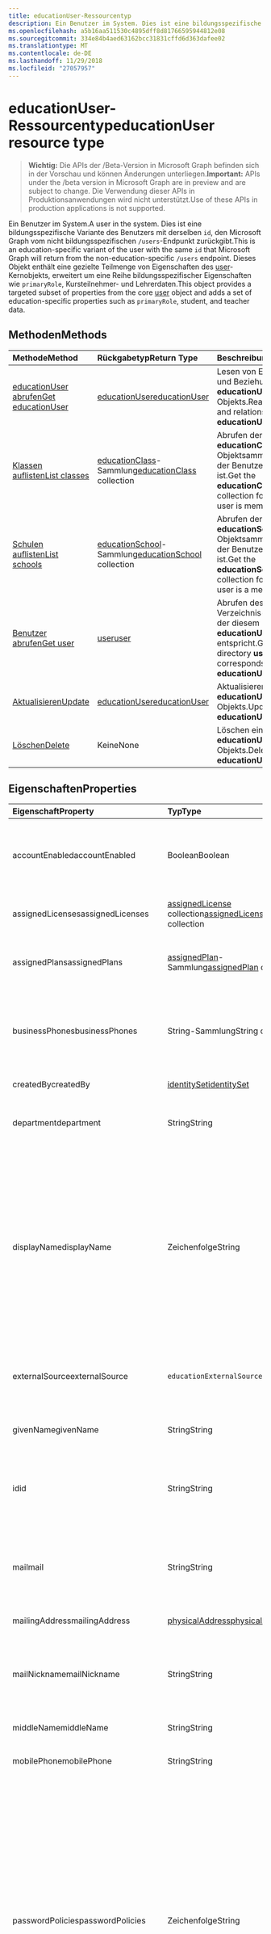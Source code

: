 ```yaml
---
title: educationUser-Ressourcentyp
description: Ein Benutzer im System. Dies ist eine bildungsspezifische Variante des Benutzers mit derselben `id`, den Microsoft Graph vom nicht bildungsspezifischen `/users`-Endpunkt zurückgibt.
ms.openlocfilehash: a5b16aa511530c4895dff8d81766595944812e08
ms.sourcegitcommit: 334e84b4aed63162bcc31831cffd6d363dafee02
ms.translationtype: MT
ms.contentlocale: de-DE
ms.lasthandoff: 11/29/2018
ms.locfileid: "27057957"
---
```

# <a name="educationuser-resource-type"></a><span data-ttu-id="3055c-104">educationUser-Ressourcentyp</span><span class="sxs-lookup"><span data-stu-id="3055c-104">educationUser resource type</span></span>

> <span data-ttu-id="3055c-105">**Wichtig:** Die APIs der /Beta-Version in Microsoft Graph befinden sich in der Vorschau und können Änderungen unterliegen.</span><span class="sxs-lookup"><span data-stu-id="3055c-105">**Important:** APIs under the /beta version in Microsoft Graph are in preview and are subject to change.</span></span> <span data-ttu-id="3055c-106">Die Verwendung dieser APIs in Produktionsanwendungen wird nicht unterstützt.</span><span class="sxs-lookup"><span data-stu-id="3055c-106">Use of these APIs in production applications is not supported.</span></span>

<span data-ttu-id="3055c-107">Ein Benutzer im System.</span><span class="sxs-lookup"><span data-stu-id="3055c-107">A user in the system.</span></span> <span data-ttu-id="3055c-108">Dies ist eine bildungsspezifische Variante des Benutzers mit derselben `id`, den Microsoft Graph vom nicht bildungsspezifischen `/users`-Endpunkt zurückgibt.</span><span class="sxs-lookup"><span data-stu-id="3055c-108">This is an education-specific variant of the user with the same `id` that Microsoft Graph will return from the non-education-specific `/users` endpoint.</span></span>
<span data-ttu-id="3055c-109">Dieses Objekt enthält eine gezielte Teilmenge von Eigenschaften des [user](user.md)-Kernobjekts, erweitert um eine Reihe bildungsspezifischer Eigenschaften wie `primaryRole`, Kursteilnehmer- und Lehrerdaten.</span><span class="sxs-lookup"><span data-stu-id="3055c-109">This object provides a targeted subset of properties from the core [user](user.md) object and adds a set of education-specific properties such as `primaryRole`, student, and teacher data.</span></span>


## <a name="methods"></a><span data-ttu-id="3055c-110">Methoden</span><span class="sxs-lookup"><span data-stu-id="3055c-110">Methods</span></span>

| <span data-ttu-id="3055c-111">Methode</span><span class="sxs-lookup"><span data-stu-id="3055c-111">Method</span></span>           | <span data-ttu-id="3055c-112">Rückgabetyp</span><span class="sxs-lookup"><span data-stu-id="3055c-112">Return Type</span></span>    |<span data-ttu-id="3055c-113">Beschreibung</span><span class="sxs-lookup"><span data-stu-id="3055c-113">Description</span></span>|
|:---------------|:--------|:----------|
|[<span data-ttu-id="3055c-114">educationUser abrufen</span><span class="sxs-lookup"><span data-stu-id="3055c-114">Get educationUser</span></span>](../api/educationuser-get.md) | [<span data-ttu-id="3055c-115">educationUser</span><span class="sxs-lookup"><span data-stu-id="3055c-115">educationUser</span></span>](educationuser.md) |<span data-ttu-id="3055c-116">Lesen von Eigenschaften und Beziehungen eines **educationUser**-Objekts.</span><span class="sxs-lookup"><span data-stu-id="3055c-116">Read properties and relationships of an **educationUser** object.</span></span>|
|[<span data-ttu-id="3055c-117">Klassen auflisten</span><span class="sxs-lookup"><span data-stu-id="3055c-117">List classes</span></span>](../api/educationuser-list-classes.md) |<span data-ttu-id="3055c-118">[educationClass](educationclass.md)-Sammlung</span><span class="sxs-lookup"><span data-stu-id="3055c-118">[educationClass](educationclass.md) collection</span></span>| <span data-ttu-id="3055c-119">Abrufen der **educationClass**-Objektsammlung, in der der Benutzer Mitglied ist.</span><span class="sxs-lookup"><span data-stu-id="3055c-119">Get the **educationClass** object collection for which the user is member.</span></span>|
|[<span data-ttu-id="3055c-120">Schulen auflisten</span><span class="sxs-lookup"><span data-stu-id="3055c-120">List schools</span></span>](../api/educationuser-list-schools.md) |<span data-ttu-id="3055c-121">[educationSchool](educationschool.md)-Sammlung</span><span class="sxs-lookup"><span data-stu-id="3055c-121">[educationSchool](educationschool.md) collection</span></span>| <span data-ttu-id="3055c-122">Abrufen der **educationSchool**-Objektsammlung, in der der Benutzer Mitglied ist.</span><span class="sxs-lookup"><span data-stu-id="3055c-122">Get the **educationSchool** object collection for which the user is a member.</span></span>|
|[<span data-ttu-id="3055c-123">Benutzer abrufen</span><span class="sxs-lookup"><span data-stu-id="3055c-123">Get user</span></span>](../api/educationuser-get-user.md) |[<span data-ttu-id="3055c-124">user</span><span class="sxs-lookup"><span data-stu-id="3055c-124">user</span></span>](user.md)| <span data-ttu-id="3055c-125">Abrufen des einfachen Verzeichnis-**Benutzers**, der diesem **educationUser** entspricht.</span><span class="sxs-lookup"><span data-stu-id="3055c-125">Get the simple directory **user** that corresponds to this **educationUser**.</span></span>|
|[<span data-ttu-id="3055c-126">Aktualisieren</span><span class="sxs-lookup"><span data-stu-id="3055c-126">Update</span></span>](../api/educationuser-update.md) | [<span data-ttu-id="3055c-127">educationUser</span><span class="sxs-lookup"><span data-stu-id="3055c-127">educationUser</span></span>](educationuser.md)   |<span data-ttu-id="3055c-128">Aktualisieren eines **educationUser**-Objekts.</span><span class="sxs-lookup"><span data-stu-id="3055c-128">Update an **educationUser** object.</span></span> |
|[<span data-ttu-id="3055c-129">Löschen</span><span class="sxs-lookup"><span data-stu-id="3055c-129">Delete</span></span>](../api/educationuser-delete.md) | <span data-ttu-id="3055c-130">Keine</span><span class="sxs-lookup"><span data-stu-id="3055c-130">None</span></span> |<span data-ttu-id="3055c-131">Löschen eines **educationUser**-Objekts.</span><span class="sxs-lookup"><span data-stu-id="3055c-131">Delete an **educationUser** object.</span></span> |

## <a name="properties"></a><span data-ttu-id="3055c-132">Eigenschaften</span><span class="sxs-lookup"><span data-stu-id="3055c-132">Properties</span></span>
| <span data-ttu-id="3055c-133">Eigenschaft</span><span class="sxs-lookup"><span data-stu-id="3055c-133">Property</span></span>     | <span data-ttu-id="3055c-134">Typ</span><span class="sxs-lookup"><span data-stu-id="3055c-134">Type</span></span>   |<span data-ttu-id="3055c-135">Beschreibung</span><span class="sxs-lookup"><span data-stu-id="3055c-135">Description</span></span>|
|:---------------|:--------|:----------|
|<span data-ttu-id="3055c-136">accountEnabled</span><span class="sxs-lookup"><span data-stu-id="3055c-136">accountEnabled</span></span>|<span data-ttu-id="3055c-137">Boolean</span><span class="sxs-lookup"><span data-stu-id="3055c-137">Boolean</span></span>| <span data-ttu-id="3055c-138">**True**, wenn das Konto aktiviert ist; andernfalls **false**.</span><span class="sxs-lookup"><span data-stu-id="3055c-138">**True** if the account is enabled; otherwise, **false**.</span></span> <span data-ttu-id="3055c-139">Diese Eigenschaft ist erforderlich, wenn ein Benutzer erstellt wird.</span><span class="sxs-lookup"><span data-stu-id="3055c-139">This property is required when a user is created.</span></span> <span data-ttu-id="3055c-140">Unterstützt $filter.</span><span class="sxs-lookup"><span data-stu-id="3055c-140">Supports $filter.</span></span>    |
|<span data-ttu-id="3055c-141">assignedLicenses</span><span class="sxs-lookup"><span data-stu-id="3055c-141">assignedLicenses</span></span>|<span data-ttu-id="3055c-142">[assignedLicense](assignedlicense.md) collection</span><span class="sxs-lookup"><span data-stu-id="3055c-142">[assignedLicense](assignedlicense.md) collection</span></span>|<span data-ttu-id="3055c-p105">Die Lizenzen, die dem Benutzer zugewiesen sind. Lässt keine NULL-Werte zu.</span><span class="sxs-lookup"><span data-stu-id="3055c-p105">The licenses that are assigned to the user. Not nullable.</span></span>            |
|<span data-ttu-id="3055c-145">assignedPlans</span><span class="sxs-lookup"><span data-stu-id="3055c-145">assignedPlans</span></span>|<span data-ttu-id="3055c-146">[assignedPlan](assignedplan.md)-Sammlung</span><span class="sxs-lookup"><span data-stu-id="3055c-146">[assignedPlan](assignedplan.md) collection</span></span>|<span data-ttu-id="3055c-p106">Die Pläne, die dem Benutzer zugewiesen sind. Schreibgeschützt. Lässt keine NULL-Werte zu.</span><span class="sxs-lookup"><span data-stu-id="3055c-p106">The plans that are assigned to the user. Read-only. Not nullable.</span></span> |
|<span data-ttu-id="3055c-150">businessPhones</span><span class="sxs-lookup"><span data-stu-id="3055c-150">businessPhones</span></span>|<span data-ttu-id="3055c-151">String-Sammlung</span><span class="sxs-lookup"><span data-stu-id="3055c-151">String collection</span></span>|<span data-ttu-id="3055c-152">Die Telefonnummern für den Benutzer.</span><span class="sxs-lookup"><span data-stu-id="3055c-152">The telephone numbers for the user.</span></span> <span data-ttu-id="3055c-153">**Hinweis:** Obwohl dies eine String-Sammlung ist, kann nur eine Nummer für diese Eigenschaft festgelegt werden.</span><span class="sxs-lookup"><span data-stu-id="3055c-153">**Note:** Although this is a string collection, only one number can be set for this property.</span></span>|
|<span data-ttu-id="3055c-154">createdBy</span><span class="sxs-lookup"><span data-stu-id="3055c-154">createdBy</span></span>|[<span data-ttu-id="3055c-155">identitySet</span><span class="sxs-lookup"><span data-stu-id="3055c-155">identitySet</span></span>](identityset.md)| <span data-ttu-id="3055c-156">Entität, die den Benutzer erstellt hat.</span><span class="sxs-lookup"><span data-stu-id="3055c-156">Entity who created the user.</span></span> |
|<span data-ttu-id="3055c-157">department</span><span class="sxs-lookup"><span data-stu-id="3055c-157">department</span></span>|<span data-ttu-id="3055c-158">String</span><span class="sxs-lookup"><span data-stu-id="3055c-158">String</span></span>|<span data-ttu-id="3055c-p108">Der Name der Abteilung, in der der Benutzer arbeitet. Unterstützt $filter.</span><span class="sxs-lookup"><span data-stu-id="3055c-p108">The name for the department in which the user works. Supports $filter.</span></span>|
|<span data-ttu-id="3055c-161">displayName</span><span class="sxs-lookup"><span data-stu-id="3055c-161">displayName</span></span>|<span data-ttu-id="3055c-162">Zeichenfolge</span><span class="sxs-lookup"><span data-stu-id="3055c-162">String</span></span>|<span data-ttu-id="3055c-163">Der Name des Benutzers, der im Adressbuch angezeigt wird.</span><span class="sxs-lookup"><span data-stu-id="3055c-163">The name displayed in the address book for the user.</span></span> <span data-ttu-id="3055c-164">Dies ist normalerweise eine Kombination aus dem Vornamen, der Initiale des weiteren Vornamens und des Nachnamens.</span><span class="sxs-lookup"><span data-stu-id="3055c-164">This is usually the combination of the user's first name, middle initial, and last name.</span></span> <span data-ttu-id="3055c-165">Diese Eigenschaft ist beim Erstellen eines Benutzers erforderlich und kann nicht bei Updates deaktiviert werden.</span><span class="sxs-lookup"><span data-stu-id="3055c-165">This property is required when a user is created and it cannot be cleared during updates.</span></span> <span data-ttu-id="3055c-166">Unterstützt $filter und $orderby.</span><span class="sxs-lookup"><span data-stu-id="3055c-166">Supports $filter and $orderby.</span></span>|
|<span data-ttu-id="3055c-167">externalSource</span><span class="sxs-lookup"><span data-stu-id="3055c-167">externalSource</span></span>|`educationExternalSource`| <span data-ttu-id="3055c-168">Quelle, aus der dieser Benutzer erstellt wurde.</span><span class="sxs-lookup"><span data-stu-id="3055c-168">Where this user was created from.</span></span> <span data-ttu-id="3055c-169">Mögliche Werte sind: `sis`, `manual` und `unkownFutureValue`.</span><span class="sxs-lookup"><span data-stu-id="3055c-169">Possible values are: `sis`, `manual`, `unkownFutureValue`.</span></span>|
|<span data-ttu-id="3055c-170">givenName</span><span class="sxs-lookup"><span data-stu-id="3055c-170">givenName</span></span>|<span data-ttu-id="3055c-171">String</span><span class="sxs-lookup"><span data-stu-id="3055c-171">String</span></span>|<span data-ttu-id="3055c-p111">Der Vorname des Benutzers. Unterstützt $filter.</span><span class="sxs-lookup"><span data-stu-id="3055c-p111">The given name (first name) of the user. Supports $filter.</span></span>|
|<span data-ttu-id="3055c-174">id</span><span class="sxs-lookup"><span data-stu-id="3055c-174">id</span></span>|<span data-ttu-id="3055c-175">String</span><span class="sxs-lookup"><span data-stu-id="3055c-175">String</span></span>|<span data-ttu-id="3055c-p112">Der eindeutige Bezeichner des Benutzers. Geerbt von [directoryObject](directoryobject.md). Key. Lässt keine Nullwerte zu. Schreibgeschützt.</span><span class="sxs-lookup"><span data-stu-id="3055c-p112">The unique identifier for the user. Inherited from [directoryObject](directoryobject.md). Key. Not nullable. Read-only.</span></span>|
|<span data-ttu-id="3055c-181">mail</span><span class="sxs-lookup"><span data-stu-id="3055c-181">mail</span></span>|<span data-ttu-id="3055c-182">String</span><span class="sxs-lookup"><span data-stu-id="3055c-182">String</span></span>|<span data-ttu-id="3055c-183">Die SMTP-Adresse des Benutzers, z. B. „jeff@contoso.onmicrosoft.com“.</span><span class="sxs-lookup"><span data-stu-id="3055c-183">The SMTP address for the user; for example, "jeff@contoso.onmicrosoft.com".</span></span> <span data-ttu-id="3055c-184">Schreibgeschützt.</span><span class="sxs-lookup"><span data-stu-id="3055c-184">Read-Only.</span></span> <span data-ttu-id="3055c-185">Unterstützt $filter.</span><span class="sxs-lookup"><span data-stu-id="3055c-185">Supports $filter.</span></span>|
|<span data-ttu-id="3055c-186">mailingAddress</span><span class="sxs-lookup"><span data-stu-id="3055c-186">mailingAddress</span></span>|[<span data-ttu-id="3055c-187">physicalAddress</span><span class="sxs-lookup"><span data-stu-id="3055c-187">physicalAddress</span></span>](physicaladdress.md)| <span data-ttu-id="3055c-188">E-Mail-Adresse des Benutzers</span><span class="sxs-lookup"><span data-stu-id="3055c-188">Mail address of user.</span></span>|
|<span data-ttu-id="3055c-189">mailNickname</span><span class="sxs-lookup"><span data-stu-id="3055c-189">mailNickname</span></span>|<span data-ttu-id="3055c-190">String</span><span class="sxs-lookup"><span data-stu-id="3055c-190">String</span></span>|<span data-ttu-id="3055c-p114">Der E-Mail-Alias für den Benutzer. Diese Eigenschaft muss beim Erstellen eines Benutzers angegeben werden. Unterstützt $filter.</span><span class="sxs-lookup"><span data-stu-id="3055c-p114">The mail alias for the user. This property must be specified when a user is created. Supports $filter.</span></span>|
|<span data-ttu-id="3055c-194">middleName</span><span class="sxs-lookup"><span data-stu-id="3055c-194">middleName</span></span>| <span data-ttu-id="3055c-195">String</span><span class="sxs-lookup"><span data-stu-id="3055c-195">String</span></span> | <span data-ttu-id="3055c-196">Der zweite Vorname des Benutzers</span><span class="sxs-lookup"><span data-stu-id="3055c-196">The middle name of user.</span></span>|
|<span data-ttu-id="3055c-197">mobilePhone</span><span class="sxs-lookup"><span data-stu-id="3055c-197">mobilePhone</span></span>|<span data-ttu-id="3055c-198">String</span><span class="sxs-lookup"><span data-stu-id="3055c-198">String</span></span>|<span data-ttu-id="3055c-199">Die Nummer des primären Mobiltelefons für den Benutzer.</span><span class="sxs-lookup"><span data-stu-id="3055c-199">The primary cellular telephone number for the user.</span></span>|
|<span data-ttu-id="3055c-200">passwordPolicies</span><span class="sxs-lookup"><span data-stu-id="3055c-200">passwordPolicies</span></span>|<span data-ttu-id="3055c-201">Zeichenfolge</span><span class="sxs-lookup"><span data-stu-id="3055c-201">String</span></span>|<span data-ttu-id="3055c-202">Gibt die Kennwortrichtlinien für den Benutzer an.</span><span class="sxs-lookup"><span data-stu-id="3055c-202">Specifies password policies for the user.</span></span> <span data-ttu-id="3055c-203">Dieser Wert ist eine Enumeration, deren einziger möglicher Wert „DisableStrongPassword“ lautet. Damit können schwächere Kennwörter als in der Standardrichtlinie angegeben festgelegt werden.</span><span class="sxs-lookup"><span data-stu-id="3055c-203">This value is an enumeration with one possible value being “DisableStrongPassword”, which allows weaker passwords than the default policy to be specified.</span></span> <span data-ttu-id="3055c-204">Auch „DisablePasswordExpiration“ kann angegeben werden.</span><span class="sxs-lookup"><span data-stu-id="3055c-204">“DisablePasswordExpiration” can also be specified.</span></span> <span data-ttu-id="3055c-205">Die beiden können zusammen angegeben werden. Beispiel: "DisablePasswordExpiration, DisableStrongPassword".</span><span class="sxs-lookup"><span data-stu-id="3055c-205">The two can be specified together; for example: "DisablePasswordExpiration, DisableStrongPassword".</span></span>|
|<span data-ttu-id="3055c-206">passwordProfile</span><span class="sxs-lookup"><span data-stu-id="3055c-206">passwordProfile</span></span>|[<span data-ttu-id="3055c-207">PasswordProfile</span><span class="sxs-lookup"><span data-stu-id="3055c-207">PasswordProfile</span></span>](passwordprofile.md)|<span data-ttu-id="3055c-p116">Gibt das Kennwortprofil für den Benutzer an. Das Profil enthält das Kennwort des Benutzers. Diese Eigenschaft ist erforderlich, wenn ein Benutzer erstellt wird. Das Kennwort im Profil muss den Mindestanforderungen entsprechen, wie von der **passwordPolicies**-Eigenschaft angegeben. Standardmäßig ist ein sicheres Kennwort erforderlich.</span><span class="sxs-lookup"><span data-stu-id="3055c-p116">Specifies the password profile for the user. The profile contains the user’s password. This property is required when a user is created. The password in the profile must satisfy minimum requirements as specified by the **passwordPolicies** property. By default, a strong password is required.</span></span>|
|<span data-ttu-id="3055c-213">preferredLanguage</span><span class="sxs-lookup"><span data-stu-id="3055c-213">preferredLanguage</span></span>|<span data-ttu-id="3055c-214">Zeichenfolge</span><span class="sxs-lookup"><span data-stu-id="3055c-214">String</span></span>|<span data-ttu-id="3055c-215">Die bevorzugte Sprache für den Benutzer.</span><span class="sxs-lookup"><span data-stu-id="3055c-215">The preferred language for the user.</span></span> <span data-ttu-id="3055c-216">Muss im ISO 639-1-Code angegeben werden. Beispiel: „en-US“.</span><span class="sxs-lookup"><span data-stu-id="3055c-216">Should follow ISO 639-1 Code; for example, "en-US".</span></span>|
|<span data-ttu-id="3055c-217">primaryRole</span><span class="sxs-lookup"><span data-stu-id="3055c-217">primaryRole</span></span>|<span data-ttu-id="3055c-218">string</span><span class="sxs-lookup"><span data-stu-id="3055c-218">string</span></span>| <span data-ttu-id="3055c-219">Standardrolle für einen Benutzer.</span><span class="sxs-lookup"><span data-stu-id="3055c-219">Default role for a user.</span></span> <span data-ttu-id="3055c-220">Die Rolle des Benutzers kann in einer einzelnen Klasse unterschiedlich sein.</span><span class="sxs-lookup"><span data-stu-id="3055c-220">The user's role might be different in an individual class.</span></span> <span data-ttu-id="3055c-221">Mögliche Werte sind: `student`, `teacher` und `enum_sentinel`.</span><span class="sxs-lookup"><span data-stu-id="3055c-221">Possible values are: `student`, `teacher`, `enum_sentinel`.</span></span> <span data-ttu-id="3055c-222">Unterstützt $filter.</span><span class="sxs-lookup"><span data-stu-id="3055c-222">Supports $filter.</span></span>|
|<span data-ttu-id="3055c-223">provisionedPlans</span><span class="sxs-lookup"><span data-stu-id="3055c-223">provisionedPlans</span></span>|<span data-ttu-id="3055c-224">[ProvisionedPlan](provisionedplan.md) collection</span><span class="sxs-lookup"><span data-stu-id="3055c-224">[ProvisionedPlan](provisionedplan.md) collection</span></span>|<span data-ttu-id="3055c-p119">Die Pläne, die für den Benutzer bereitgestellt wurden. Schreibgeschützt. Lässt keine NULL-Werte zu.</span><span class="sxs-lookup"><span data-stu-id="3055c-p119">The plans that are provisioned for the user. Read-only. Not nullable.</span></span> |
|<span data-ttu-id="3055c-228">residenceAddress</span><span class="sxs-lookup"><span data-stu-id="3055c-228">residenceAddress</span></span>|[<span data-ttu-id="3055c-229">physicalAddress</span><span class="sxs-lookup"><span data-stu-id="3055c-229">physicalAddress</span></span>](physicaladdress.md)| <span data-ttu-id="3055c-230">Die Wohnadresse des Benutzers</span><span class="sxs-lookup"><span data-stu-id="3055c-230">Address where user lives.</span></span>|
|<span data-ttu-id="3055c-231">student</span><span class="sxs-lookup"><span data-stu-id="3055c-231">student</span></span>|[<span data-ttu-id="3055c-232">educationStudent</span><span class="sxs-lookup"><span data-stu-id="3055c-232">educationStudent</span></span>](educationstudent.md)| <span data-ttu-id="3055c-233">Ist die primäre Rolle Kursteilnehmer, enthält dieser Block spezifische Daten für Kursteilnehmer.</span><span class="sxs-lookup"><span data-stu-id="3055c-233">If the primary role is student, this block will contain student specific data.</span></span>|
|<span data-ttu-id="3055c-234">surname</span><span class="sxs-lookup"><span data-stu-id="3055c-234">surname</span></span>|<span data-ttu-id="3055c-235">String</span><span class="sxs-lookup"><span data-stu-id="3055c-235">String</span></span>|<span data-ttu-id="3055c-p120">Der Nachname des Benutzers. Unterstützt $filter.</span><span class="sxs-lookup"><span data-stu-id="3055c-p120">The user's surname (family name or last name). Supports $filter.</span></span>|
|<span data-ttu-id="3055c-238">teacher</span><span class="sxs-lookup"><span data-stu-id="3055c-238">teacher</span></span>|[<span data-ttu-id="3055c-239">educationTeacher</span><span class="sxs-lookup"><span data-stu-id="3055c-239">educationTeacher</span></span>](educationteacher.md)| <span data-ttu-id="3055c-240">Ist die primäre Rolle Lehrer, enthält dieser Block lehrerspezifische Daten.</span><span class="sxs-lookup"><span data-stu-id="3055c-240">If the primary role is teacher, this block will conatin teacher specific data.</span></span>|
|<span data-ttu-id="3055c-241">usageLocation</span><span class="sxs-lookup"><span data-stu-id="3055c-241">usageLocation</span></span>|<span data-ttu-id="3055c-242">String</span><span class="sxs-lookup"><span data-stu-id="3055c-242">String</span></span>|<span data-ttu-id="3055c-243">Ein aus zwei Buchstaben bestehender Ländercode (ISO-Standard 3166).</span><span class="sxs-lookup"><span data-stu-id="3055c-243">A two-letter country code (ISO standard 3166).</span></span> <span data-ttu-id="3055c-244">Erforderlich für Benutzer, denen Lizenzen zugewiesen werden, aufgrund der gesetzlichen Vorschrift, dass die Verfügbarkeit von Diensten in einzelnen Ländern oder Regionen geprüft werden muss.</span><span class="sxs-lookup"><span data-stu-id="3055c-244">Required for users who will be assigned licenses due to a legal requirement to check for availability of services in countries or regions.</span></span> <span data-ttu-id="3055c-245">Beispiele: "DE", "GB" und "US".</span><span class="sxs-lookup"><span data-stu-id="3055c-245">Examples include: "US", "JP", and "GB".</span></span> <span data-ttu-id="3055c-246">Lässt keine Nullwerte zu.</span><span class="sxs-lookup"><span data-stu-id="3055c-246">Not nullable.</span></span> <span data-ttu-id="3055c-247">Unterstützt $filter.</span><span class="sxs-lookup"><span data-stu-id="3055c-247">Supports $filter.</span></span>|
|<span data-ttu-id="3055c-248">userPrincipalName</span><span class="sxs-lookup"><span data-stu-id="3055c-248">userPrincipalName</span></span>|<span data-ttu-id="3055c-249">String</span><span class="sxs-lookup"><span data-stu-id="3055c-249">String</span></span>|<span data-ttu-id="3055c-p122">Der User Principal Name (UPN) des Benutzers. Der UPN ist ein Anmeldename des Benutzers im Internetformat, der auf dem Internetstandard RFC 822 basiert. Gemäß der Konvention sollte er dem E-Mail-Namen des Benutzers zugeordnet sein. Das allgemeine Format lautet „alias@domäne“, wobei „domäne“ in der Sammlung der verifizierten Domänen des Mandanten vorhanden sein muss. Diese Eigenschaft ist erforderlich, wenn ein Benutzer erstellt wird. Auf die verifizierten Domänen für den Mandanten kann über die **verifiedDomains** -Eigenschaft von [organization](organization.md) zugegriffen werden. Unterstützt $Filter und $orderby.</span><span class="sxs-lookup"><span data-stu-id="3055c-p122">The user principal name (UPN) of the user. The UPN is an Internet-style login name for the user based on the Internet standard RFC 822. By convention, this should map to the user's email name. The general format is alias@domain, where domain must be present in the tenant’s collection of verified domains. This property is required when a user is created. The verified domains for the tenant can be accessed from the **verifiedDomains** property of [organization](organization.md). Supports $filter and $orderby.</span></span>
|<span data-ttu-id="3055c-257">userType</span><span class="sxs-lookup"><span data-stu-id="3055c-257">userType</span></span>|<span data-ttu-id="3055c-258">String</span><span class="sxs-lookup"><span data-stu-id="3055c-258">String</span></span>|<span data-ttu-id="3055c-p123">Ein Zeichenfolgenwert kann zum Klassifizieren der Benutzertypen in Ihrem Verzeichnis verwendet werden, z. B. „Member“ und „Guest“. Unterstützt $filter.</span><span class="sxs-lookup"><span data-stu-id="3055c-p123">A string value that can be used to classify user types in your directory, such as “Member” and “Guest”. Supports $filter.</span></span>          |

## <a name="relationships"></a><span data-ttu-id="3055c-261">Beziehungen</span><span class="sxs-lookup"><span data-stu-id="3055c-261">Relationships</span></span>
| <span data-ttu-id="3055c-262">Beziehung</span><span class="sxs-lookup"><span data-stu-id="3055c-262">Relationship</span></span> | <span data-ttu-id="3055c-263">Typ</span><span class="sxs-lookup"><span data-stu-id="3055c-263">Type</span></span>   |<span data-ttu-id="3055c-264">Beschreibung</span><span class="sxs-lookup"><span data-stu-id="3055c-264">Description</span></span>|
|:---------------|:--------|:----------|
|<span data-ttu-id="3055c-265">classes</span><span class="sxs-lookup"><span data-stu-id="3055c-265">classes</span></span>|<span data-ttu-id="3055c-266">[educationClass](educationclass.md)-Sammlung</span><span class="sxs-lookup"><span data-stu-id="3055c-266">[educationClass](educationclass.md) collection</span></span>| <span data-ttu-id="3055c-267">Klassen, zu denen der Benutzer gehört.</span><span class="sxs-lookup"><span data-stu-id="3055c-267">Classes to which the user belongs.</span></span> <span data-ttu-id="3055c-268">Lässt Nullwerte zu.</span><span class="sxs-lookup"><span data-stu-id="3055c-268">Nullable.</span></span>|
|<span data-ttu-id="3055c-269">schools</span><span class="sxs-lookup"><span data-stu-id="3055c-269">schools</span></span>|<span data-ttu-id="3055c-270">[educationSchool](educationschool.md)-Sammlung</span><span class="sxs-lookup"><span data-stu-id="3055c-270">[educationSchool](educationschool.md) collection</span></span>| <span data-ttu-id="3055c-271">Schulen, zu denen der Benutzer gehört.</span><span class="sxs-lookup"><span data-stu-id="3055c-271">Schools to which the user belongs.</span></span> <span data-ttu-id="3055c-272">Lässt Nullwerte zu.</span><span class="sxs-lookup"><span data-stu-id="3055c-272">Nullable.</span></span>|
|<span data-ttu-id="3055c-273">assignments</span><span class="sxs-lookup"><span data-stu-id="3055c-273">assignments</span></span>| [<span data-ttu-id="3055c-274">educationAssignment</span><span class="sxs-lookup"><span data-stu-id="3055c-274">educationAssignment</span></span>](educationassignment.md)| <span data-ttu-id="3055c-275">Liste von Zuweisungen für den Benutzer.</span><span class="sxs-lookup"><span data-stu-id="3055c-275">List of assignments for hte user.</span></span> <span data-ttu-id="3055c-276">Lässt Nullwerte zu.</span><span class="sxs-lookup"><span data-stu-id="3055c-276">Nullable.</span></span>|

## <a name="json-representation"></a><span data-ttu-id="3055c-277">JSON-Darstellung</span><span class="sxs-lookup"><span data-stu-id="3055c-277">JSON representation</span></span>

<span data-ttu-id="3055c-278">Es folgt eine JSON-Darstellung der Ressource.</span><span class="sxs-lookup"><span data-stu-id="3055c-278">The following is a JSON representation of the resource.</span></span>

<!-- {
  "blockType": "resource",
  "optionalProperties": [

  ],
  "@odata.type": "microsoft.graph.educationUser"
}-->

```json
{
  "id": "string",
  "displayName": "string",
  "givenName": "string",
  "middleName": "string",
  "surname": "string",
  "mail": "string",
  "mobilePhone": "string",
  "createdBy": {"@odata.type": "microsoft.graph.identitySet"},
  "externalSource": "string",
  "mailingAddress": {"@odata.type": "microsoft.graph.physicalAddress"},
  "primaryRole": "string",
  "residenceAddress": {"@odata.type": "microsoft.graph.physicalAddress"},
  "student": {"@odata.type": "microsoft.graph.educationStudent"},
  "teacher": {"@odata.type": "microsoft.graph.educationTeacher"}
}

```

<!-- uuid: 8fcb5dbc-d5aa-4681-8e31-b001d5168d79
2015-10-25 14:57:30 UTC -->
<!-- {
  "type": "#page.annotation",
  "description": "educationUser resource",
  "keywords": "",
  "section": "documentation",
  "tocPath": ""
}-->
